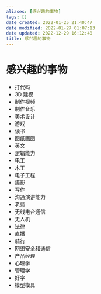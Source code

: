 ```yaml
---
aliases: [感兴趣的事物]
tags: []
date created: 2022-01-25 21:40:47
date modified: 2022-01-27 01:07:13
date updated: 2022-12-29 16:12:48
title: 感兴趣的事物
---
```


# 感兴趣的事物

- 打代码
- 3D 建模
- 制作视频
- 制作音乐
- 美术设计
- 游戏
- 读书
- 图纸画图
- 英文
- 逻辑能力
- 电工
- 木工
- 电子工程
- 摄影
- 写作
- 沟通演讲能力
- 老师
- 无线电台通信
- 无人机
- 法律
- 直播
- 骑行
- 网络安全和通信
- 产品经理
- 心理学
- 管理学
- 好字
- 模型模具
